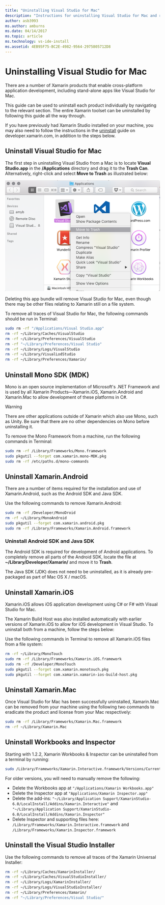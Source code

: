 ```yaml
---
title: "Uninstalling Visual Studio for Mac"
description: "Instructions for uninstalling Visual Studio for Mac and related tools."
author: asb3993
ms.author: amburns
ms.date: 04/14/2017
ms.topic: article
ms.technology: vs-ide-install
ms.assetid: 4EB95F75-BC2E-4982-9564-2975805712D8
---
```


# Uninstalling Visual Studio for Mac

There are a number of Xamarin products that enable cross-platform application development,
including stand-alone apps like Visual Studio for Mac.

This guide can be used to uninstall each product individually by navigating to the relevant section. The entire Xamarin toolset can be uninstalled by following this guide all the way through.

If you have previously had Xamarin Studio installed on your machine, you may also need to follow the instructions in the [uninstall](https://developer.xamarin.com/guides/cross-platform/getting_started/installation/uninstalling_xamarin/) guide on developer.xamarin.com, in addition to the steps below.


## Uninstall Visual Studio for Mac

The first step in uninstalling Visual Studio from a Mac is to locate **Visual Studio.app** in the **/Applications** directory and drag it to the **Trash Can**. Alternatively, right-click and select **Move to Trash** as illustrated below:

![Move Visual Studio Application to trash](media/uninstall-image1.png)

Deleting this app bundle will remove Visual Studio for Mac, even though there may be other files relating to Xamarin still on a file system.

To remove all traces of Visual Studio for Mac, the following commands should be run in Terminal:

```bash
sudo rm -rf "/Applications/Visual Studio.app"
rm -rf ~/Library/Caches/VisualStudio
rm -rf ~/Library/Preferences/VisualStudio
rm -rf "~/Library/Preferences/Visual Studio"
rm -rf ~/Library/Logs/VisualStudio
rm -rf ~/Library/VisualLodStudio
rm -rf ~/Library/Preferences/Xamarin/
```

## Uninstall Mono SDK (MDK)

Mono is an open source implementation of Microsoft's .NET Framework and is used by all Xamarin Products—Xamarin.iOS, Xamarin.Android and Xamarin.Mac to allow development of these platforms in C#.

> [!WARNING]
> There are other applications outside of Xamarin which also use Mono, such as Unity.
> Be sure that there are no other dependencies on Mono before uninstalling it.

To remove the Mono Framework from a machine, run the following commands in Terminal:

```bash
sudo rm -rf /Library/Frameworks/Mono.framework
sudo pkgutil --forget com.xamarin.mono-MDK.pkg
sudo rm -rf /etc/paths.d/mono-commands
```

## Uninstall Xamarin.Android

There are a number of items required for the installation and use of Xamarin.Android,
such as the Android SDK and Java SDK.

Use the following commands to remove Xamarin.Android:

```bash
sudo rm -rf /Developer/MonoDroid
rm -rf ~/Library/MonoAndroid
sudo pkgutil --forget com.xamarin.android.pkg
sudo rm -rf /Library/Frameworks/Xamarin.Android.framework
```

### Uninstall Android SDK and Java SDK

The Android SDK is required for development of Android applications. To completely remove all parts of the Android SDK, locate the file at **~/Library/Developer/Xamarin/** and move it to **Trash**.

The Java SDK (JDK) does not need to be uninstalled, as it is already pre-packaged as part of Mac OS X / macOS.

## Uninstall Xamarin.iOS

Xamarin.iOS allows iOS application development using C# or F# with Visual Studio for Mac.

The Xamarin Build Host was also installed automatically with earlier versions of Xamarin.iOS to allow for
iOS development in Visual Studio. To uninstall both from a machine, follow the steps below:

Use the following commands in Terminal to remove all Xamarin.iOS files from a file system:

```bash
rm -rf ~/Library/MonoTouch
sudo rm -rf /Library/Frameworks/Xamarin.iOS.framework
sudo rm -rf /Developer/MonoTouch
sudo pkgutil --forget com.xamarin.monotouch.pkg
sudo pkgutil --forget com.xamarin.xamarin-ios-build-host.pkg
```

## Uninstall Xamarin.Mac

Once Visual Studio for Mac has been successfully uninstalled, Xamarin.Mac can be removed from your machine using the following two commands to eradicate the product and license from your Mac respectively:

```bash
sudo rm -rf /Library/Frameworks/Xamarin.Mac.framework
rm -rf ~/Library/Xamarin.Mac
```

## Uninstall Workbooks and Inspector

Starting with 1.2.2, Xamarin Workbooks & Inspector can be uninstalled from a terminal by running:

```bash
sudo /Library/Frameworks/Xamarin.Interactive.framework/Versions/Current/uninstall
```

For older versions, you will need to manually remove the following:

* Delete the Workbooks app at `"/Applications/Xamarin Workbooks.app"`
* Delete the Inspector app at `"Applications/Xamarin Inspector.app"`
* Delete the add-ins: `"~/Library/Application Support/XamarinStudio-6.0/LocalInstall/Addins/Xamarin.Interactive"` and `"~/Library/Application Support/XamarinStudio-6.0/LocalInstall/Addins/Xamarin.Inspector"`
* Delete Inspector and supporting files here: `/Library/Frameworks/Xamarin.Interactive.framework` and `/Library/Frameworks/Xamarin.Inspector.framework`

## Uninstall the Visual Studio Installer

Use the following commands to remove all traces of the Xamarin Universal Installer:

```bash
rm -rf ~/Library/Caches/XamarinInstaller/
rm -rf ~/Library/Caches/VisualStudioInstaller/
rm -rf ~/Library/Logs/XamarinInstaller/
rm -rf ~/Library/Logs/VisualStudioInstaller/
rm -rf ~/Library/Preferences/Xamarin/
rm -rf "~/Library/Preferences/Visual Studio/"
```
